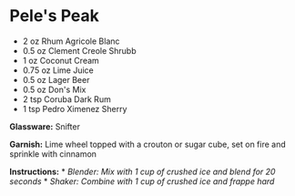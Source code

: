 # Pele's Peak

* 2 oz Rhum Agricole Blanc
* 0.5 oz Clement Creole Shrubb
* 1 oz Coconut Cream
* 0.75 oz Lime Juice
* 0.5 oz Lager Beer
* 0.5 oz Don's Mix
* 2 tsp Coruba Dark Rum
* 1 tsp Pedro Ximenez Sherry

__Glassware:__ Snifter

__Garnish:__ Lime wheel topped with a crouton or sugar cube, set on fire and sprinkle with cinnamon

__Instructions:__
    * _Blender: Mix with 1 cup of crushed ice and blend for 20 seconds_
    * _Shaker: Combine with 1 cup of crushed ice and frappe hard_